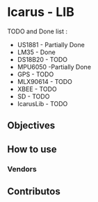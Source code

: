 # Icarus - LIB

TODO and Done list :

* US1881 - Partially Done 
* LM35 - Done
* DS18B20 - TODO
* MPU6050 -Partially Done
* GPS - TODO
* MLX90614 - TODO
* XBEE - TODO
* SD - TODO
* IcarusLib - TODO
 

## Objectives

## How to use

### Vendors

## Contributos
